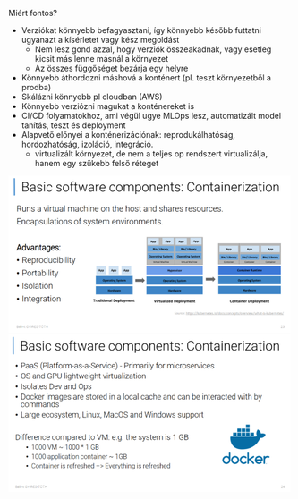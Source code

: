 Miért fontos?
- Verziókat könnyebb befagyasztani, így könnyebb később futtatni ugyanazt a kísérletet vagy kész megoldást
	- Nem lesz gond azzal, hogy verziók összeakadnak, vagy esetleg kicsit más lenne másnál a környezet
	- Az összes függőséget bezárja egy helyre
- Könnyebb áthordozni máshová a konténert (pl. teszt környezetből a prodba)
- Skálázni könnyebb pl cloudban (AWS)
- Könnyebb verziózni magukat a konténereket is
- CI/CD folyamatokhoz, ami végül ugye MLOps lesz, automatizált model tanítás, teszt és deployment
- Alapvető előnyei a konténerizációnak: reprodukálhatóság, hordozhatóság, izoláció, integráció.
	- virtualizált környezet, de nem a teljes op rendszert virtualizálja, hanem egy szűkebb felső réteget

![image](figs/15_01_container.PNG)
![image](figs/15_02_docker.PNG)

